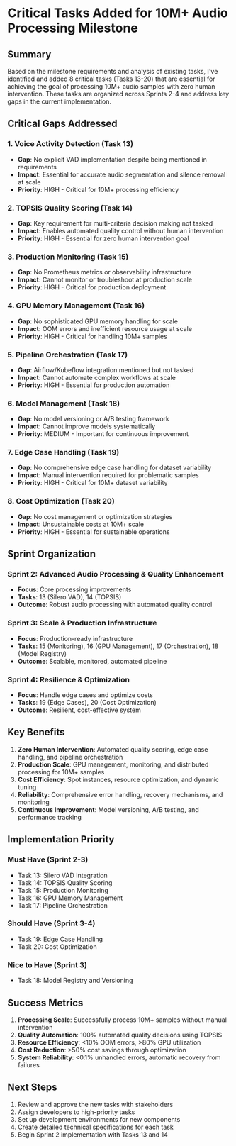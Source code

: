 # Critical Tasks Added for 10M+ Audio Processing Milestone

## Summary

Based on the milestone requirements and analysis of existing tasks, I've identified and added 8 critical tasks (Tasks 13-20) that are essential for achieving the goal of processing 10M+ audio samples with zero human intervention. These tasks are organized across Sprints 2-4 and address key gaps in the current implementation.

## Critical Gaps Addressed

### 1. **Voice Activity Detection (Task 13)**
- **Gap**: No explicit VAD implementation despite being mentioned in requirements
- **Impact**: Essential for accurate audio segmentation and silence removal at scale
- **Priority**: HIGH - Critical for 10M+ processing efficiency

### 2. **TOPSIS Quality Scoring (Task 14)**
- **Gap**: Key requirement for multi-criteria decision making not tasked
- **Impact**: Enables automated quality control without human intervention
- **Priority**: HIGH - Essential for zero human intervention goal

### 3. **Production Monitoring (Task 15)**
- **Gap**: No Prometheus metrics or observability infrastructure
- **Impact**: Cannot monitor or troubleshoot at production scale
- **Priority**: HIGH - Critical for production deployment

### 4. **GPU Memory Management (Task 16)**
- **Gap**: No sophisticated GPU memory handling for scale
- **Impact**: OOM errors and inefficient resource usage at scale
- **Priority**: HIGH - Critical for handling 10M+ samples

### 5. **Pipeline Orchestration (Task 17)**
- **Gap**: Airflow/Kubeflow integration mentioned but not tasked
- **Impact**: Cannot automate complex workflows at scale
- **Priority**: HIGH - Essential for production automation

### 6. **Model Management (Task 18)**
- **Gap**: No model versioning or A/B testing framework
- **Impact**: Cannot improve models systematically
- **Priority**: MEDIUM - Important for continuous improvement

### 7. **Edge Case Handling (Task 19)**
- **Gap**: No comprehensive edge case handling for dataset variability
- **Impact**: Manual intervention required for problematic samples
- **Priority**: HIGH - Critical for 10M+ dataset variability

### 8. **Cost Optimization (Task 20)**
- **Gap**: No cost management or optimization strategies
- **Impact**: Unsustainable costs at 10M+ scale
- **Priority**: HIGH - Essential for sustainable operations

## Sprint Organization

### Sprint 2: Advanced Audio Processing & Quality Enhancement
- **Focus**: Core processing improvements
- **Tasks**: 13 (Silero VAD), 14 (TOPSIS)
- **Outcome**: Robust audio processing with automated quality control

### Sprint 3: Scale & Production Infrastructure  
- **Focus**: Production-ready infrastructure
- **Tasks**: 15 (Monitoring), 16 (GPU Management), 17 (Orchestration), 18 (Model Registry)
- **Outcome**: Scalable, monitored, automated pipeline

### Sprint 4: Resilience & Optimization
- **Focus**: Handle edge cases and optimize costs
- **Tasks**: 19 (Edge Cases), 20 (Cost Optimization)
- **Outcome**: Resilient, cost-effective system

## Key Benefits

1. **Zero Human Intervention**: Automated quality scoring, edge case handling, and pipeline orchestration
2. **Production Scale**: GPU management, monitoring, and distributed processing for 10M+ samples
3. **Cost Efficiency**: Spot instances, resource optimization, and dynamic tuning
4. **Reliability**: Comprehensive error handling, recovery mechanisms, and monitoring
5. **Continuous Improvement**: Model versioning, A/B testing, and performance tracking

## Implementation Priority

### Must Have (Sprint 2-3)
- Task 13: Silero VAD Integration
- Task 14: TOPSIS Quality Scoring
- Task 15: Production Monitoring
- Task 16: GPU Memory Management
- Task 17: Pipeline Orchestration

### Should Have (Sprint 3-4)
- Task 19: Edge Case Handling
- Task 20: Cost Optimization

### Nice to Have (Sprint 3)
- Task 18: Model Registry and Versioning

## Success Metrics

1. **Processing Scale**: Successfully process 10M+ samples without manual intervention
2. **Quality Automation**: 100% automated quality decisions using TOPSIS
3. **Resource Efficiency**: <10% OOM errors, >80% GPU utilization
4. **Cost Reduction**: >50% cost savings through optimization
5. **System Reliability**: <0.1% unhandled errors, automatic recovery from failures

## Next Steps

1. Review and approve the new tasks with stakeholders
2. Assign developers to high-priority tasks
3. Set up development environments for new components
4. Create detailed technical specifications for each task
5. Begin Sprint 2 implementation with Tasks 13 and 14
